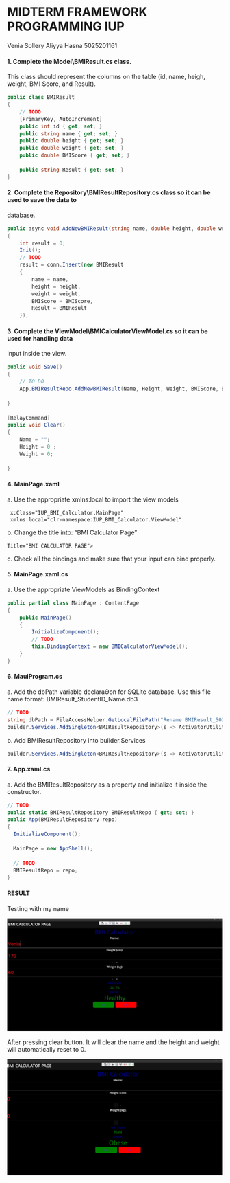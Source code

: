 # MIDTERM FRAMEWORK PROGRAMMING IUP

Venia Sollery Aliyya Hasna
5025201161

#### 1. Complete the Model\BMIResult.cs class. 
This class should represent the columns on the table (id, name, heigh, weight, BMI Score, and 
Result). 

```c#
public class BMIResult
{
    // TODO
    [PrimaryKey, AutoIncrement]
    public int id { get; set; }
    public string name { get; set; }
    public double height { get; set; }
    public double weight { get; set; }
    public double BMIScore { get; set; }

    public string Result { get; set; }
}
```

#### 2. Complete the Repository\BMIResultRepository.cs class so it can be used to save the data to 
database.

```c#
public async void AddNewBMIResult(string name, double height, double weight, double BMIScore, string BMIResult)
{
    int result = 0;
    Init();
    // TODO
    result = conn.Insert(new BMIResult
    {
        name = name,
        height = height,
        weight = weight,
        BMIScore = BMIScore,
        Result = BMIResult
    });
```

#### 3. Complete the ViewModel\BMICalculatorViewModel.cs so it can be used for handling data 
input inside the view. 

```c#
public void Save()
{
    // TO DO
    App.BMIResultRepo.AddNewBMIResult(Name, Height, Weight, BMIScore, BMIResult);

}

[RelayCommand]
public void Clear()
{
    Name = "";
    Height = 0 ;
    Weight = 0;

}
```


#### 4. MainPage.xaml 
a. Use the appropriate xmlns:local to import the view models

```xaml
 x:Class="IUP_BMI_Calculator.MainPage"
 xmlns:local="clr-namespace:IUP_BMI_Calculator.ViewModel"
```
b. Change the title into: “BMI Calculator Page”

```xaml
Title="BMI CALCULATOR PAGE">
```
c. Check all the bindings and make sure that your input can bind properly. 




#### 5. MainPage.xaml.cs 
a. Use the appropriate ViewModels as BindingContext 
```c#
public partial class MainPage : ContentPage
{
	public MainPage()
	{
		InitializeComponent();
		// TODO
		this.BindingContext = new BMICalculatorViewModel();
	}
}
```

#### 6. MauiProgram.cs 
a. Add the dbPath variable declaraƟon for SQLite database.
Use this file name format: BMIResult_StudentID_Name.db3

```c#
// TODO
string dbPath = FileAccessHelper.GetLocalFilePath("Rename BMIResult_5025201161_VeniaSollery.db3");
builder.Services.AddSingleton<BMIResultRepository>(s => ActivatorUtilities.CreateInstance<BMIResultRepository>(s, dbPath));

```
b. Add BMIResultRepository into builder.Services 
```c#
builder.Services.AddSingleton<BMIResultRepository>(s => ActivatorUtilities.CreateInstance<BMIResultRepository>(s, dbPath));
```

#### 7. App.xaml.cs 
a. Add the BMIResultRepository as a property and initialize it inside the constructor. 
```c#
// TODO
public static BMIResultRepository BMIResultRepo { get; set; }
public App(BMIResultRepository repo)
{
  InitializeComponent();

  MainPage = new AppShell();

  // TODO
  BMIResultRepo = repo;
}
```
#### RESULT

Testing with my name

![](/img/res.jpg)

After pressing clear button. It will clear the name and the height and weight will automatically reset to 0.

![](/img/res1.png)
